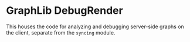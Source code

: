 # GraphLib DebugRender

This houses the code for analyzing and debugging server-side graphs on the client, separate from the `syncing` module.
